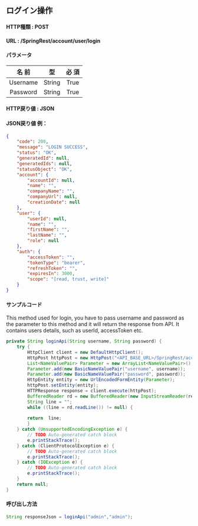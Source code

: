 ﻿## ログイン操作

#### HTTP種類 : POST
#### URL : <BASE URL>/SpringRest/account/user/login

#### パラメータ  

| 名 前 |	型 | 必 須 |
|:----:|:---:|:---:|
|Username|String|True|
|Password|String|True|

#### HTTP戻り値 : JSON  

#### JSON戻り値 例：  
```json sample.json
{
    "code": 200,
    "message": "LOGIN SUCCESS",
    "status": "OK",
    "generatedId": null,
    "generatedIds": null,
    "statusObject": "OK",
    "account": {
        "accountId": null,
        "name": "",
        "companyName": "",
        "companyUrl": null,
        "creationDate": null
    },
    "user": {
        "userId": null,
        "name": "",
        "firstName": "",
        "lastName": "",
        "role": null
    },
    "auth": {
        "accessToken": "",
        "tokenType": "bearer",
        "refreshToken": "",
        "expiresIn": 3000,
        "scope": "[read, trust, write]"
    }
}
```

#### サンプルコード 
This method used for login, you have to pass username and password as the parameter to this method and it will return the response from API. It contains users details, such as userId, accessToken etc.

```java sample.java
private String loginApi(String username, String password) {
	try {
		HttpClient client = new DefaultHttpClient();
		HttpPost httpPost = new HttpPost("<API_BASE_URL>/SpringRest/account/user/login");
		List<NameValuePair> Parameter = new ArrayList<NameValuePair>();
		Parameter.add(new BasicNameValuePair("username", username));
		Parameter.add(new BasicNameValuePair("password", password));
		HttpEntity entity = new UrlEncodedFormEntity(Parameter);
		httpPost.setEntity(entity);
		HTTPResponse response = client.execute(httpPost);
		BufferedReader rd = new BufferedReader(new InputStreamReader(response.getEntity().getContent()));
		String line = "";
		while ((line = rd.readLine()) != null) {
				
		return  line;
		}
	} catch (UnsupportedEncodingException e) {
		// TODO Auto-generated catch block
		e.printStackTrace();
	} catch (ClientProtocolException e) {
		// TODO Auto-generated catch block
		e.printStackTrace();
	} catch (IOException e) {
		// TODO Auto-generated catch block
		e.printStackTrace();
	}
	return null;
}
```

#### 呼び出し方法

```java call.java
String responseJson = loginApi("admin","admin");
```
  
